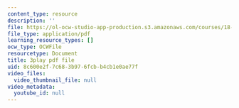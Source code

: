 ```yaml
---
content_type: resource
description: ''
file: https://ol-ocw-studio-app-production.s3.amazonaws.com/courses/18-086-mathematical-methods-for-engineers-ii-spring-2006/8c600e2f7c683b976fcbb4cb1e0ae77f_r1-r1t5i58g.pdf
file_type: application/pdf
learning_resource_types: []
ocw_type: OCWFile
resourcetype: Document
title: 3play pdf file
uid: 8c600e2f-7c68-3b97-6fcb-b4cb1e0ae77f
video_files:
  video_thumbnail_file: null
video_metadata:
  youtube_id: null
---
```

